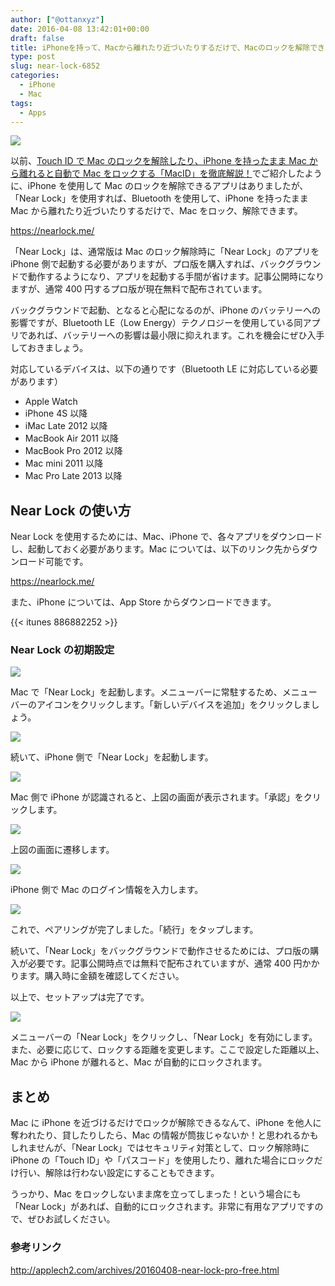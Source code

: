 ```yaml
---
author: ["@ottanxyz"]
date: 2016-04-08 13:42:01+00:00
draft: false
title: iPhoneを持って、Macから離れたり近づいたりするだけで、Macのロックを解除できるアプリ「Near Lock」
type: post
slug: near-lock-6852
categories:
  - iPhone
  - Mac
tags:
  - Apps
---
```


![](/uploads/2016/04/160423-571b59b9d0608-1.png)

以前、[Touch ID で Mac のロックを解除したり、iPhone を持ったまま Mac から離れると自動で Mac をロックする「MacID」を徹底解説！](/posts/2015/04/touch-id-maced-1067/)でご紹介したように、iPhone を使用して Mac のロックを解除できるアプリはありましたが、「Near Lock」を使用すれば、Bluetooth を使用して、iPhone を持ったまま Mac から離れたり近づいたりするだけで、Mac をロック、解除できます。

https://nearlock.me/

「Near Lock」は、通常版は Mac のロック解除時に「Near Lock」のアプリを iPhone 側で起動する必要がありますが、プロ版を購入すれば、バックグラウンドで動作するようになり、アプリを起動する手間が省けます。記事公開時になりますが、通常 400 円するプロ版が現在無料で配布されています。

バックグラウンドで起動、となると心配になるのが、iPhone のバッテリーへの影響ですが、Bluetooth LE（Low Energy）テクノロジーを使用している同アプリであれば、バッテリーへの影響は最小限に抑えれます。これを機会にぜひ入手しておきましょう。

対応しているデバイスは、以下の通りです（Bluetooth LE に対応している必要があります）

- Apple Watch
- iPhone 4S 以降
- iMac Late 2012 以降
- MacBook Air 2011 以降
- MacBook Pro 2012 以降
- Mac mini 2011 以降
- Mac Pro Late 2013 以降

## Near Lock の使い方

Near Lock を使用するためには、Mac、iPhone で、各々アプリをダウンロードし、起動しておく必要があります。Mac については、以下のリンク先からダウンロード可能です。

https://nearlock.me/

また、iPhone については、App Store からダウンロードできます。

{{< itunes 886882252 >}}

### Near Lock の初期設定

![](/uploads/2016/04/160423-571b59bdd0a25-1.png)

Mac で「Near Lock」を起動します。メニューバーに常駐するため、メニューバーのアイコンをクリックします。「新しいデバイスを追加」をクリックしましょう。

![](/uploads/2016/04/160423-571b59bf83fac-1.png)

続いて、iPhone 側で「Near Lock」を起動します。

![](/uploads/2016/04/160423-571b59cc031c6-1.png)

Mac 側で iPhone が認識されると、上図の画面が表示されます。「承認」をクリックします。

![](/uploads/2016/04/160423-571b59f044e5b-1.png)

上図の画面に遷移します。

![](/uploads/2016/04/160423-571b5a0c8f349-1.png)

iPhone 側で Mac のログイン情報を入力します。

![](/uploads/2016/04/160423-571b5a1a1c41b.png)

これで、ペアリングが完了しました。「続行」をタップします。

続いて、「Near Lock」をバックグラウンドで動作させるためには、プロ版の購入が必要です。記事公開時点では無料で配布されていますが、通常 400 円かかります。購入時に金額を確認してください。

以上で、セットアップは完了です。

![](/uploads/2016/04/160423-571b5a233faf5.png)

メニューバーの「Near Lock」をクリックし、「Near Lock」を有効にします。また、必要に応じて、ロックする距離を変更します。ここで設定した距離以上、Mac から iPhone が離れると、Mac が自動的にロックされます。

## まとめ

Mac に iPhone を近づけるだけでロックが解除できるなんて、iPhone を他人に奪われたり、貸したりしたら、Mac の情報が筒抜じゃないか！と思われるかもしれませんが、「Near Lock」ではセキュリティ対策として、ロック解除時に iPhone の「Touch ID」や「パスコード」を使用したり、離れた場合にロックだけ行い、解除は行わない設定にすることもできます。

うっかり、Mac をロックしないまま席を立ってしまった！という場合にも「Near Lock」があれば、自動的にロックされます。非常に有用なアプリですので、ぜひお試しください。

### 参考リンク

http://applech2.com/archives/20160408-near-lock-pro-free.html
